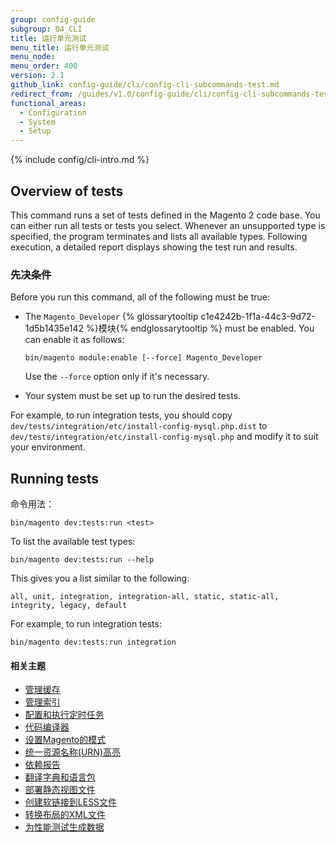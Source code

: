 ```yaml
---
group: config-guide
subgroup: 04_CLI
title: 运行单元测试
menu_title: 运行单元测试
menu_node:
menu_order: 400
version: 2.1
github_link: config-guide/cli/config-cli-subcommands-test.md
redirect_from: /guides/v1.0/config-guide/cli/config-cli-subcommands-test.html
functional_areas:
  - Configuration
  - System
  - Setup
---
```


{% include config/cli-intro.md %}

## Overview of tests
This command runs a set of tests defined in the Magento 2 code base. You can either run all tests or tests you select. Whenever an unsupported type is specified, the program terminates and lists all available types. Following execution, a detailed report displays showing the test run and results.

### 先决条件
Before you run this command, all of the following must be true:

-   The `Magento_Developer` {% glossarytooltip c1e4242b-1f1a-44c3-9d72-1d5b1435e142 %}模块{% endglossarytooltip %} must be enabled. You can enable it as follows:

        bin/magento module:enable [--force] Magento_Developer

    Use the `--force` option only if it's necessary.

-   Your system must be set up to run the desired tests.

For example, to run integration tests, you should copy `dev/tests/integration/etc/install-config-mysql.php.dist` to `dev/tests/integration/etc/install-config-mysql.php` and modify it to suit your environment.

## Running tests
命令用法：

	bin/magento dev:tests:run <test>

To list the available test types:

	bin/magento dev:tests:run --help

This gives you a list similar to the following:

    all, unit, integration, integration-all, static, static-all, integrity, legacy, default

For example, to run integration tests:

	bin/magento dev:tests:run integration

#### 相关主题

-   <a href="{{ page.baseurl }}/config-guide/cli/config-cli-subcommands-cache.html">管理缓存</a>
-   <a href="{{ page.baseurl }}/config-guide/cli/config-cli-subcommands-index.html">管理索引</a>
-   <a href="{{ page.baseurl }}/config-guide/cli/config-cli-subcommands-cron.html">配置和执行定时任务</a>
-   <a href="{{ page.baseurl }}/config-guide/cli/config-cli-subcommands-compiler.html">代码编译器</a>
-   <a href="{{ page.baseurl }}/config-guide/cli/config-cli-subcommands-mode.html">设置Magento的模式</a>
-   <a href="{{ page.baseurl }}/config-guide/cli/config-cli-subcommands-urn.html">统一资源名称(URN)高亮</a>
-   <a href="{{ page.baseurl }}/config-guide/cli/config-cli-subcommands-depen.html">依赖报告</a>
-   <a href="{{ page.baseurl }}/config-guide/cli/config-cli-subcommands-i18n.html">翻译字典和语言包</a>
-   <a href="{{ page.baseurl }}/config-guide/cli/config-cli-subcommands-static-view.html">部署静态视图文件</a>
-   <a href="{{ page.baseurl }}/config-guide/cli/config-cli-subcommands-less-sass.html">创建软链接到LESS文件</a>
-   <a href="{{ page.baseurl }}/config-guide/cli/config-cli-subcommands-layout-xml.html">转换布局的XML文件</a>
-   <a href="{{ page.baseurl }}/config-guide/cli/config-cli-subcommands-perf-data.html">为性能测试生成数据</a>
